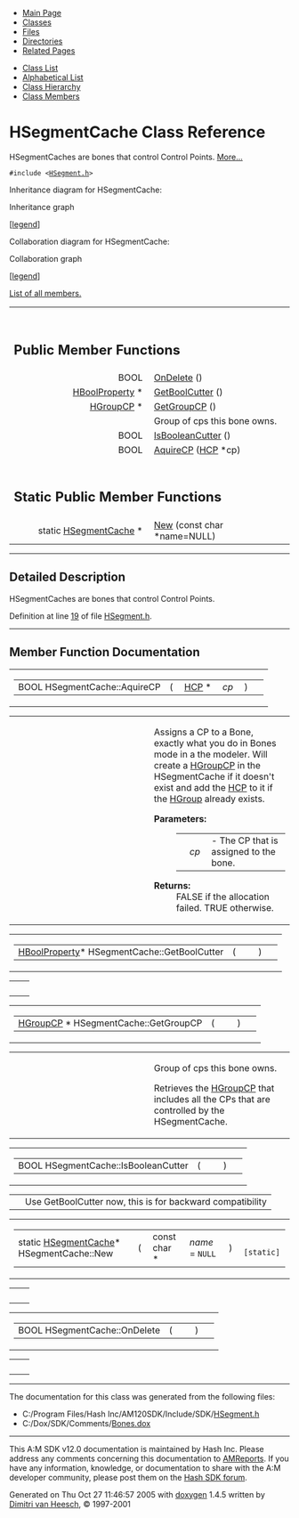 <div class="tabs">

- [Main Page](index.md)
- <span id="current">[Classes](annotated.md)</span>
- [Files](files.md)
- [Directories](dirs.md)
- [Related Pages](pages.md)

</div>

<div class="tabs">

- [Class List](annotated.md)
- [Alphabetical List](classes.md)
- [Class Hierarchy](hierarchy.md)
- [Class Members](functions.md)

</div>

# HSegmentCache Class Reference

HSegmentCaches are bones that control Control Points. [More...](#_details)

`#include <`<a href="HSegment_8h-source.md" class="el"><code>HSegment.h</code></a>`>`

Inheritance diagram for HSegmentCache:

<span class="image placeholder" original-image-src="classHSegmentCache__inherit__graph.gif" original-image-title="" border="0" usemap="#HSegmentCache__inherit__map">Inheritance graph</span>

\[[legend](graph_legend.md)\]

Collaboration diagram for HSegmentCache:

<span class="image placeholder" original-image-src="classHSegmentCache__coll__graph.gif" original-image-title="" border="0" usemap="#HSegmentCache__coll__map">Collaboration graph</span>

\[[legend](graph_legend.md)\]

[List of all members.](classHSegmentCache-members.md)

<table data-border="0" data-cellpadding="0" data-cellspacing="0">
<colgroup>
<col style="width: 50%" />
<col style="width: 50%" />
</colgroup>
<tbody>
<tr>
<td></td>
<td></td>
</tr>
<tr>
<td colspan="2"><br />
&#10;<h2 id="public-member-functions">Public Member Functions</h2></td>
</tr>
<tr>
<td class="memItemLeft" style="text-align: right;" data-nowrap="" data-valign="top">BOOL </td>
<td class="memItemRight" data-valign="bottom"><a href="classHSegmentCache.md#c314047344d073e2c79b1a793cc06ed9" class="el">OnDelete</a> ()</td>
</tr>
<tr>
<td class="memItemLeft" style="text-align: right;" data-nowrap="" data-valign="top"><a href="classHBoolProperty.md" class="el">HBoolProperty</a> * </td>
<td class="memItemRight" data-valign="bottom"><a href="classHSegmentCache.md#c5ab1a675bc8ff99dc2854bb711c653d" class="el">GetBoolCutter</a> ()</td>
</tr>
<tr>
<td class="memItemLeft" style="text-align: right;" data-nowrap="" data-valign="top"><a href="classHGroupCP.md" class="el">HGroupCP</a> * </td>
<td class="memItemRight" data-valign="bottom"><a href="classHSegmentCache.md#543cdcb8eb32d17eee3ea3942412c7cb" class="el">GetGroupCP</a> ()</td>
</tr>
<tr>
<td class="mdescLeft"> </td>
<td class="mdescRight">Group of cps this bone owns. <a href="#543cdcb8eb32d17eee3ea3942412c7cb"></a><br />
</td>
</tr>
<tr>
<td class="memItemLeft" style="text-align: right;" data-nowrap="" data-valign="top">BOOL </td>
<td class="memItemRight" data-valign="bottom"><a href="classHSegmentCache.md#448c3e85ba706a917d04294f66f8f17f" class="el">IsBooleanCutter</a> ()</td>
</tr>
<tr>
<td class="memItemLeft" style="text-align: right;" data-nowrap="" data-valign="top">BOOL </td>
<td class="memItemRight" data-valign="bottom"><a href="classHSegmentCache.md#fb17b78a192147b44af728b9e32ed054" class="el">AquireCP</a> (<a href="classHCP.md" class="el">HCP</a> *cp)</td>
</tr>
<tr>
<td colspan="2"><br />
&#10;<h2 id="static-public-member-functions">Static Public Member Functions</h2></td>
</tr>
<tr>
<td class="memItemLeft" style="text-align: right;" data-nowrap="" data-valign="top">static <a href="classHSegmentCache.md" class="el">HSegmentCache</a> * </td>
<td class="memItemRight" data-valign="bottom"><a href="classHSegmentCache.md#8f09d830f6964929b9b2b5681b7f5b8a" class="el">New</a> (const char *name=NULL)</td>
</tr>
</tbody>
</table>

------------------------------------------------------------------------

<span id="_details"></span>

## Detailed Description

HSegmentCaches are bones that control Control Points.

Definition at line <a href="HSegment_8h-source.md#l00019" class="el">19</a> of file <a href="HSegment_8h-source.md" class="el">HSegment.h</a>.

------------------------------------------------------------------------

## Member Function Documentation

<span id="fb17b78a192147b44af728b9e32ed054" class="anchor"></span>

<table class="mdTable" data-cellpadding="2" data-cellspacing="0">
<colgroup>
<col style="width: 100%" />
</colgroup>
<tbody>
<tr>
<td class="mdRow"><table data-cellpadding="0" data-cellspacing="0" data-border="0">
<tbody>
<tr>
<td class="md" data-nowrap="" data-valign="top">BOOL HSegmentCache::AquireCP</td>
<td class="md" data-valign="top">( </td>
<td class="md" data-nowrap="" data-valign="top"><a href="classHCP.md" class="el">HCP</a> * </td>
<td class="mdname1" data-valign="top" data-nowrap=""><em>cp</em></td>
<td class="md" data-valign="top"> ) </td>
<td class="md" data-nowrap=""></td>
</tr>
</tbody>
</table></td>
</tr>
</tbody>
</table>

<table data-cellspacing="5" data-cellpadding="0" data-border="0">
<colgroup>
<col style="width: 50%" />
<col style="width: 50%" />
</colgroup>
<tbody>
<tr>
<td> </td>
<td><p>Assigns a CP to a Bone, exactly what you do in Bones mode in a the modeler. Will create a <a href="classHGroupCP.md" class="el">HGroupCP</a> in the HSegmentCache if it doesn't exist and add the <a href="classHCP.md" class="el">HCP</a> to it if the <a href="classHGroup.md" class="el">HGroup</a> already exists.</p>
<dl>
<dt><strong>Parameters:</strong></dt>
<dd>
<table data-border="0" data-cellspacing="2" data-cellpadding="0">
<tbody>
<tr>
<td data-valign="top"></td>
<td data-valign="top"><em>cp</em> </td>
<td>- The CP that is assigned to the bone.</td>
</tr>
</tbody>
</table>
</dd>
</dl>
<dl>
<dt><strong>Returns:</strong></dt>
<dd>
FALSE if the allocation failed. TRUE otherwise.
</dd>
</dl></td>
</tr>
</tbody>
</table>

<span id="c5ab1a675bc8ff99dc2854bb711c653d" class="anchor"></span>

<table class="mdTable" data-cellpadding="2" data-cellspacing="0">
<colgroup>
<col style="width: 100%" />
</colgroup>
<tbody>
<tr>
<td class="mdRow"><table data-cellpadding="0" data-cellspacing="0" data-border="0">
<tbody>
<tr>
<td class="md" data-nowrap="" data-valign="top"><a href="classHBoolProperty.md" class="el">HBoolProperty</a>* HSegmentCache::GetBoolCutter</td>
<td class="md" data-valign="top">( </td>
<td class="mdname1" data-valign="top" data-nowrap=""></td>
<td class="md" data-valign="top"> ) </td>
<td class="md" data-nowrap=""></td>
</tr>
</tbody>
</table></td>
</tr>
</tbody>
</table>

|     |     |
|-----|-----|
|     |     |

<span id="543cdcb8eb32d17eee3ea3942412c7cb" class="anchor"></span>

<table class="mdTable" data-cellpadding="2" data-cellspacing="0">
<colgroup>
<col style="width: 100%" />
</colgroup>
<tbody>
<tr>
<td class="mdRow"><table data-cellpadding="0" data-cellspacing="0" data-border="0">
<tbody>
<tr>
<td class="md" data-nowrap="" data-valign="top"><a href="classHGroupCP.md" class="el">HGroupCP</a> * HSegmentCache::GetGroupCP</td>
<td class="md" data-valign="top">( </td>
<td class="mdname1" data-valign="top" data-nowrap=""></td>
<td class="md" data-valign="top"> ) </td>
<td class="md" data-nowrap=""></td>
</tr>
</tbody>
</table></td>
</tr>
</tbody>
</table>

<table data-cellspacing="5" data-cellpadding="0" data-border="0">
<colgroup>
<col style="width: 50%" />
<col style="width: 50%" />
</colgroup>
<tbody>
<tr>
<td> </td>
<td><p>Group of cps this bone owns.</p>
<p>Retrieves the <a href="classHGroupCP.md" class="el">HGroupCP</a> that includes all the CPs that are controlled by the HSegmentCache.</p></td>
</tr>
</tbody>
</table>

<span id="448c3e85ba706a917d04294f66f8f17f" class="anchor"></span>

<table class="mdTable" data-cellpadding="2" data-cellspacing="0">
<colgroup>
<col style="width: 100%" />
</colgroup>
<tbody>
<tr>
<td class="mdRow"><table data-cellpadding="0" data-cellspacing="0" data-border="0">
<tbody>
<tr>
<td class="md" data-nowrap="" data-valign="top">BOOL HSegmentCache::IsBooleanCutter</td>
<td class="md" data-valign="top">( </td>
<td class="mdname1" data-valign="top" data-nowrap=""></td>
<td class="md" data-valign="top"> ) </td>
<td class="md" data-nowrap=""></td>
</tr>
</tbody>
</table></td>
</tr>
</tbody>
</table>

|     |                                                           |
|-----|-----------------------------------------------------------|
|     | Use GetBoolCutter now, this is for backward compatibility |

<span id="8f09d830f6964929b9b2b5681b7f5b8a" class="anchor"></span>

<table class="mdTable" data-cellpadding="2" data-cellspacing="0">
<colgroup>
<col style="width: 100%" />
</colgroup>
<tbody>
<tr>
<td class="mdRow"><table data-cellpadding="0" data-cellspacing="0" data-border="0">
<tbody>
<tr>
<td class="md" data-nowrap="" data-valign="top">static <a href="classHSegmentCache.md" class="el">HSegmentCache</a>* HSegmentCache::New</td>
<td class="md" data-valign="top">( </td>
<td class="md" data-nowrap="" data-valign="top">const char * </td>
<td class="mdname1" data-valign="top" data-nowrap=""><em>name</em> = <code>NULL</code></td>
<td class="md" data-valign="top"> ) </td>
<td class="md" data-nowrap=""><code> [static]</code></td>
</tr>
</tbody>
</table></td>
</tr>
</tbody>
</table>

|     |     |
|-----|-----|
|     |     |

<span id="c314047344d073e2c79b1a793cc06ed9" class="anchor"></span>

<table class="mdTable" data-cellpadding="2" data-cellspacing="0">
<colgroup>
<col style="width: 100%" />
</colgroup>
<tbody>
<tr>
<td class="mdRow"><table data-cellpadding="0" data-cellspacing="0" data-border="0">
<tbody>
<tr>
<td class="md" data-nowrap="" data-valign="top">BOOL HSegmentCache::OnDelete</td>
<td class="md" data-valign="top">( </td>
<td class="mdname1" data-valign="top" data-nowrap=""></td>
<td class="md" data-valign="top"> ) </td>
<td class="md" data-nowrap=""></td>
</tr>
</tbody>
</table></td>
</tr>
</tbody>
</table>

|     |     |
|-----|-----|
|     |     |

------------------------------------------------------------------------

The documentation for this class was generated from the following files:

- C:/Program Files/Hash Inc/AM120SDK/Include/SDK/<a href="HSegment_8h-source.md" class="el">HSegment.h</a>
- C:/Dox/SDK/Comments/<a href="Bones_8dox.md" class="el">Bones.dox</a>

------------------------------------------------------------------------

<span class="small">This A:M SDK v12.0 documentation is maintained by Hash Inc. Please address any comments concerning this documentation to [AMReports](http://www.hash.com/reports). If you have any information, knowledge, or documentation to share with the A:M developer community, please post them on the [Hash SDK forum](http://www.hash.com/forums/index.php?showforum=11).</span>

Generated on Thu Oct 27 11:46:57 2005 with [<span class="image placeholder" original-image-src="doxygen.png" original-image-title="" height="45" width="100" align="middle" border="0">doxygen</span>](http://www.doxygen.org/index.html) 1.4.5 written by [Dimitri van Heesch](mailto:dimitri@stack.nl), © 1997-2001
